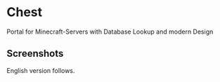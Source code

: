 # Chest
Portal for Minecraft-Servers with Database Lookup and modern Design


## Screenshots

English version follows.
